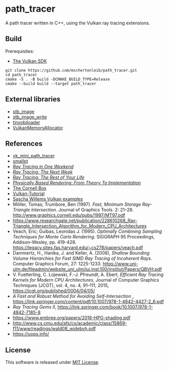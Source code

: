 # path_tracer

A path tracer written in C++, using the Vulkan ray tracing extensions.

## Build

Prerequisites:

- [The Vulkan SDK](https://www.lunarg.com/vulkan-sdk)

```
git clone https://github.com/mschertenleib/path_tracer.git
cd path_tracer
cmake -S . -B build -DCMAKE_BUILD_TYPE=Release
cmake --build build --target path_tracer
```

## External libraries

- [stb_image](https://github.com/nothings/stb)
- [stb_image_write](https://github.com/nothings/stb)
- [tinyobjloader](https://github.com/tinyobjloader/tinyobjloader)
- [VulkanMemoryAllocator](https://github.com/GPUOpen-LibrariesAndSDKs/VulkanMemoryAllocator)

## References

- [vk_mini_path_tracer](https://github.com/nvpro-samples/vk_mini_path_tracer)
- [smallpt](http://www.kevinbeason.com/smallpt)
- [_Ray Tracing in One
  Weekend_](https://raytracing.github.io/books/RayTracingInOneWeekend.html)
- [_Ray Tracing: The Next
  Week_](https://raytracing.github.io/books/RayTracingTheNextWeek.html)
- [_Ray Tracing: The Rest of Your
  Life_](https://raytracing.github.io/books/RayTracingTheRestOfYourLife.html)
- [_Physically Based Rendering: From Theory To
  Implementation_](https://pbr-book.org)
- [The Cornell Box](http://www.graphics.cornell.edu/online/box)
- [Vulkan-Tutorial](https://vulkan-tutorial.com)
- [Sascha Willems Vulkan examples](https://github.com/SaschaWillems/Vulkan)
- Möller, Tomas; Trumbore, Ben (1997). _Fast, Minimum Storage Ray-Triangle
  Intersection_. Journal of
  Graphics Tools. 2: 21–28. http://www.graphics.cornell.edu/pubs/1997/MT97.pdf
- https://www.researchgate.net/publication/228610268_Ray-Triangle_Intersection_Algorithm_for_Modern_CPU_Architectures
- Veach, Eric; Guibas, Leonidas J. (1995). _Optimally Combining Sampling
  Techniques for Monte Carlo
  Rendering_. SIGGRAPH 95 Proceedings, Addison-Wesley, pp.
  419-428. https://legacy.sites.fas.harvard.edu/~cs278/papers/veach.pdf
- Dammertz, H., Hanika, J. and Keller, A. (2008), _Shallow Bounding Volume
  Hierarchies for Fast SIMD
  Ray Tracing of Incoherent Rays_. Computer Graphics Forum, 27:
  1225-1233. https://www.uni-ulm.de/fileadmin/website_uni_ulm/iui.inst.100/institut/Papers/QBVH.pdf
- V. Fuetterling, C. Lojewski, F.-J. Pfreundt, A. Ebert, _Efficient Ray Tracing
  Kernels for Modern
  CPU Architectures_, Journal of Computer Graphics Techniques (JCGT), vol. 4,
  no. 4, 91–111,
  2015, https://jcgt.org/published/0004/04/05/
- _A Fast and Robust Method for Avoiding Self-Intersection_
  , https://link.springer.com/content/pdf/10.1007/978-1-4842-4427-2_6.pdf
- _Ray Tracing Gems
  II_, https://link.springer.com/book/10.1007/978-1-4842-7185-8
- https://www.embree.org/papers/2016-HPG-shading.pdf
- http://www.cs.cmu.edu/afs/cs/academic/class/15869-f11/www/readings/wald08_widebvh.pdf
- https://uops.info/

## License

This software is released under [MIT License](LICENSE).
